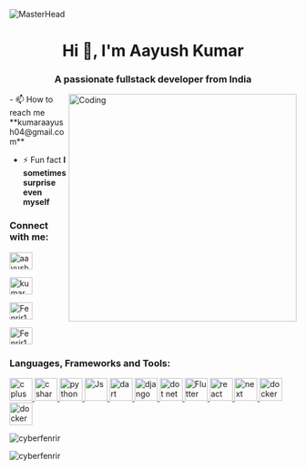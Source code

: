 ![MasterHead](https://www.charpeni.com/static/images/arrow-functions-in-class-properties-might-not-be-as-great-as-we-think/banner.gif)
<h1 align="center">Hi 👋, I'm Aayush Kumar</h1>
<h3 align="center">A passionate fullstack developer from India</h3>
<img align="right"alt="Coding"width="400"src="https://i.pinimg.com/originals/0b/8f/72/0b8f72501d1f843a1ddf67784a6e26f9.gif">
- 📫 How to reach me **kumaraayush04@gmail.com**

- ⚡ Fun fact **I sometimes surprise even myself**

<h3 align="left">Connect with me:</h3>
<p align="left">
<a href="https://www.linkedin.com/in/aayush-kumar-630ab11a7/" target="blank"><img align="center" src="https://raw.githubusercontent.com/rahuldkjain/github-profile-readme-generator/master/src/images/icons/Social/linked-in-alt.svg" alt="aayush kumar" height="30" width="40" /></a>

<a href="https://www.instagram.com/kumar_aayush_04/" target="blank"><img align="center" src="https://raw.githubusercontent.com/rahuldkjain/github-profile-readme-generator/master/src/images/icons/Social/instagram.svg" alt="kumar_aayush_04" height="30" width="40" /></a>

<a href="https://leetcode.com/Fenrir101/" target="blank"><img align="center" src="https://upload.wikimedia.org/wikipedia/commons/1/19/LeetCode_logo_black.png" alt="Fenrir101" height="30" width="40" /></a>
</p>

<a href="https://medium.com/@kumar.aayush04" target="blank"><img align="center" src="https://miro.medium.com/v2/resize:fit:1400/1*psYl0y9DUzZWtHzFJLIvTw.png" alt="Fenrir101" height="30" width="40" /></a>
</p>

<h3 align="left">Languages, Frameworks and Tools:</h3>
<p align="left"> 
<a href="https://www.cprogramming.com/" target="_blank" rel="noreferrer"> <img src="https://upload.wikimedia.org/wikipedia/commons/1/18/ISO_C%2B%2B_Logo.svg" alt="c plus plus" width="40" height="40"/> </a> <a href="https://www.w3schools.com/cs/index.php" target="_blank" rel="noreferrer"> <img src="https://upload.wikimedia.org/wikipedia/commons/4/4f/Csharp_Logo.png" alt="c sharp" width="40" height="40"/> </a> <a href="https://www.w3schools.com/python/default.asp" target="_blank" rel="noreferrer"> <img src="https://upload.wikimedia.org/wikipedia/commons/c/c3/Python-logo-notext.svg" alt="python" width="40" height="40"/></a><a href="https://www.w3schools.com/js/default.asp" target="_blank" rel="noreferrer"> <img src="https://upload.wikimedia.org/wikipedia/commons/6/6a/JavaScript-logo.png" alt="Js" width="40" height="40"/> </a><a href="https://dart.dev/" target="_blank" rel="noreferrer"> <img src="https://upload.wikimedia.org/wikipedia/commons/c/c6/Dart_logo.png" alt="dart" width="40" height="40"/> </a> <a href="https://www.djangoproject.com/" target="_blank" rel="noreferrer"> <img src="https://w7.pngwing.com/pngs/159/366/png-transparent-django-python-computer-icons-logo-python-text-label-rectangle-thumbnail.png" alt="django" width="40" height="40"/> </a><a href="https://dotnet.microsoft.com/en-us/apps/aspnet" target="_blank" rel="noreferrer"> <img src="https://upload.wikimedia.org/wikipedia/commons/e/ee/.NET_Core_Logo.svg" alt="dot net core" width="40" height="40"/> </a><a href="https://flutter.dev/" target="_blank" rel="noreferrer"> <img src="https://w7.pngwing.com/pngs/537/866/png-transparent-flutter-hd-logo.png" alt="Flutter" width="40" height="40"/> </a><a href="https://react.dev/" target="_blank" rel="noreferrer"> <img src="https://upload.wikimedia.org/wikipedia/commons/a/a7/React-icon.svg" alt="react" width="40" height="40"/> </a><a href="https://nextjs.org/" target="_blank" rel="noreferrer"> <img src="https://upload.wikimedia.org/wikipedia/commons/8/8e/Nextjs-logo.svg" alt="next" width="40" height="40"/> </a><a href="https://www.docker.com/" target="_blank" rel="noreferrer"> <img src="https://upload.wikimedia.org/wikipedia/commons/7/79/Docker_%28container_engine%29_logo.png" alt="docker" width="40" height="40"/> </a><a href="https://aws.amazon.com/" target="_blank" rel="noreferrer"> <img src="https://upload.wikimedia.org/wikipedia/commons/9/93/Amazon_Web_Services_Logo.svg" alt="docker" width="40" height="40"/> </a>
</p>

<p><img align="center" src="https://github-readme-stats.vercel.app/api/top-langs?username=cyberfenrir&show_icons=true&locale=en&layout=compact" alt="cyberfenrir" /></p>

<p><img align="center" src="https://github-readme-streak-stats.herokuapp.com/?user=cyberfenrir&" alt="cyberfenrir" /></p>
